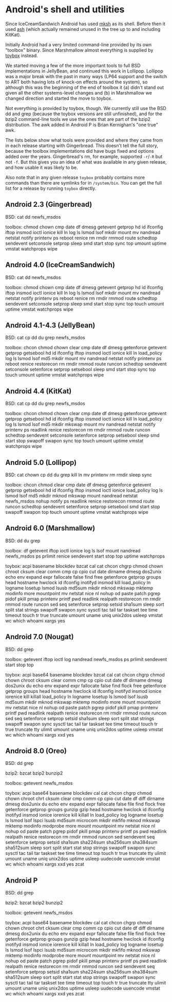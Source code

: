 Android's shell and utilities
=============================

Since IceCreamSandwich Android has used
[mksh](https://www.mirbsd.org/mksh.htm) as its shell. Before then it used
[ash](https://en.wikipedia.org/wiki/Almquist_shell) (which actually
remained unused in the tree up to and including KitKat).

Initially Android had a very limited command-line provided by its own
"toolbox" binary. Since Marshmallow almost everything is supplied by
[toybox](http://landley.net/toybox/) instead.

We started moving a few of the more important tools to full
BSD implementations in JellyBean, and continued this work in
Lollipop. Lollipop was a major break with the past in many ways (LP64
support and the switch to ART both having lots of knock-on effects around
the system), so although this was the beginning of the end of toolbox it
(a) didn't stand out given all the other systems-level changes and (b)
in Marshmallow we changed direction and started the move to toybox.

Not everything is provided by toybox, though. We currently still use
the BSD dd and grep (because the toybox versions are still unfinished),
and for the bzip2 command-line tools we use the ones that are part of
the bzip2 distribution. The awk added in Android P is Brian Kernighan's
"one true" awk.

The lists below show what tools were provided and where they came from in
each release starting with Gingerbread. This doesn't tell the full story,
because the toolbox implementations did have bugs fixed and options added
over the years. Gingerbread's rm, for example, supported `-r`/`-R` but not
`-f`. But this gives you an idea of what was available in any given release,
and how usable it was likely to be.

Also note that in any given release `toybox` probably contains more
commands than there are symlinks for in `/system/bin`. You can get the
full list for a release by running `toybox` directly.


Android 2.3 (Gingerbread)
-------------------------

BSD: cat dd newfs\_msdos

toolbox: chmod chown cmp date df dmesg getevent getprop hd id ifconfig
iftop insmod ioctl ionice kill ln log ls lsmod lsof mkdir mount mv
nandread netstat notify printenv ps reboot renice rm rmdir rmmod route
schedtop sendevent setconsole setprop sleep smd start stop sync top
umount uptime vmstat watchprops wipe


Android 4.0 (IceCreamSandwich)
------------------------------

BSD: cat dd newfs\_msdos

toolbox: chmod chown cmp date df dmesg getevent getprop hd id ifconfig
iftop insmod ioctl ionice kill ln log ls lsmod lsof mkdir mount mv
nandread netstat notify printenv ps reboot renice rm rmdir rmmod route
schedtop sendevent setconsole setprop sleep smd start stop sync top
touch umount uptime vmstat watchprops wipe


Android 4.1-4.3 (JellyBean)
---------------------------

BSD: cat cp dd du grep newfs\_msdos

toolbox: chcon chmod chown clear cmp date df dmesg getenforce getevent
getprop getsebool hd id ifconfig iftop insmod ioctl ionice kill ln
load\_policy log ls lsmod lsof md5 mkdir mount mv nandread netstat notify
printenv ps reboot renice restorecon rm rmdir rmmod route runcon schedtop
sendevent setconsole setenforce setprop setsebool sleep smd start stop
sync top touch umount uptime vmstat watchprops wipe


Android 4.4 (KitKat)
--------------------

BSD: cat cp dd du grep newfs\_msdos

toolbox: chcon chmod chown clear cmp date df dmesg getenforce getevent
getprop getsebool hd id ifconfig iftop insmod ioctl ionice kill ln
load\_policy log ls lsmod lsof md5 mkdir mkswap mount mv nandread netstat
notify printenv ps readlink renice restorecon rm rmdir rmmod route runcon
schedtop sendevent setconsole setenforce setprop setsebool sleep smd start
stop swapoff swapon sync top touch umount uptime vmstat watchprops wipe


Android 5.0 (Lollipop)
----------------------

BSD: cat chown cp dd du grep kill ln mv printenv rm rmdir sleep sync

toolbox: chcon chmod clear cmp date df dmesg getenforce getevent getprop
getsebool hd id ifconfig iftop insmod ioctl ionice load\_policy log ls
lsmod lsof md5 mkdir mknod mkswap mount nandread netstat newfs\_msdos
nohup notify ps readlink renice restorecon rmmod route runcon schedtop
sendevent setenforce setprop setsebool smd start stop swapoff swapon
top touch umount uptime vmstat watchprops wipe


Android 6.0 (Marshmallow)
-------------------------

BSD: dd du grep

toolbox: df getevent iftop ioctl ionice log ls lsof mount nandread
newfs\_msdos ps prlimit renice sendevent start stop top uptime watchprops

toybox: acpi basename blockdev bzcat cal cat chcon chgrp chmod chown
chroot cksum clear comm cmp cp cpio cut date dirname dmesg dos2unix echo
env expand expr fallocate false find free getenforce getprop groups
head hostname hwclock id ifconfig inotifyd insmod kill load\_policy ln
logname losetup lsmod lsusb md5sum mkdir mknod mkswap mktemp modinfo
more mountpoint mv netstat nice nl nohup od paste patch pgrep pidof
pkill pmap printenv printf pwd readlink realpath restorecon rm rmdir
rmmod route runcon sed seq setenforce setprop setsid sha1sum sleep sort
split stat strings swapoff swapon sync sysctl tac tail tar taskset tee
time timeout touch tr true truncate umount uname uniq unix2dos usleep
vmstat wc which whoami xargs yes


Android 7.0 (Nougat)
--------------------

BSD: dd grep

toolbox: getevent iftop ioctl log nandread newfs\_msdos ps prlimit
sendevent start stop top

toybox: acpi base64 basename blockdev bzcat cal cat chcon chgrp chmod
chown chroot cksum clear comm cmp cp cpio cut date df dirname dmesg
dos2unix du echo env expand expr fallocate false find flock free
getenforce getprop groups head hostname hwclock id ifconfig inotifyd
insmod ionice iorenice kill killall load\_policy ln logname losetup ls
lsmod lsof lsusb md5sum mkdir mknod mkswap mktemp modinfo more mount
mountpoint mv netstat nice nl nohup od paste patch pgrep pidof pkill
pmap printenv printf pwd readlink realpath renice restorecon rm rmdir
rmmod route runcon sed seq setenforce setprop setsid sha1sum sleep sort
split stat strings swapoff swapon sync sysctl tac tail tar taskset tee
time timeout touch tr true truncate tty ulimit umount uname uniq unix2dos
uptime usleep vmstat wc which whoami xargs xxd yes


Android 8.0 (Oreo)
------------------

BSD: dd grep

bzip2: bzcat bzip2 bunzip2

toolbox: getevent newfs\_msdos

toybox: acpi base64 basename blockdev cal cat chcon chgrp chmod chown
chroot chrt cksum clear cmp comm cp cpio cut date df diff dirname dmesg
dos2unix du echo env expand expr fallocate false file find flock free
getenforce getprop groups gunzip gzip head hostname hwclock id ifconfig
inotifyd insmod ionice iorenice kill killall ln load\_policy log logname
losetup ls lsmod lsof lspci lsusb md5sum microcom mkdir mkfifo mknod
mkswap mktemp modinfo modprobe more mount mountpoint mv netstat nice
nl nohup od paste patch pgrep pidof pkill pmap printenv printf ps pwd
readlink realpath renice restorecon rm rmdir rmmod runcon sed sendevent
seq setenforce setprop setsid sha1sum sha224sum sha256sum sha384sum
sha512sum sleep sort split start stat stop strings swapoff swapon sync
sysctl tac tail tar taskset tee time timeout top touch tr true truncate
tty ulimit umount uname uniq unix2dos uptime usleep uudecode uuencode
vmstat wc which whoami xargs xxd yes zcat

Android P
---------

BSD: dd grep

bzip2: bzcat bzip2 bunzip2

toolbox: getevent newfs\_msdos

toybox: acpi base64 basename blockdev cal cat chcon chgrp chmod chown
chroot chrt cksum clear cmp comm cp cpio cut date df diff dirname dmesg
dos2unix du echo env expand expr fallocate false file find flock free
getenforce getprop groups gunzip gzip head hostname hwclock id ifconfig
inotifyd insmod ionice iorenice kill killall ln load\_policy log logname
losetup ls lsmod lsof lspci lsusb md5sum microcom mkdir mkfifo mknod
mkswap mktemp modinfo modprobe more mount mountpoint mv netstat nice
nl nohup od paste patch pgrep pidof pkill pmap printenv printf ps pwd
readlink realpath renice restorecon rm rmdir rmmod runcon sed sendevent
seq setenforce setprop setsid sha1sum sha224sum sha256sum sha384sum
sha512sum sleep sort split start stat stop strings swapoff swapon sync
sysctl tac tail tar taskset tee time timeout top touch tr true truncate
tty ulimit umount uname uniq unix2dos uptime usleep uudecode uuencode
vmstat wc which whoami xargs xxd yes zcat
